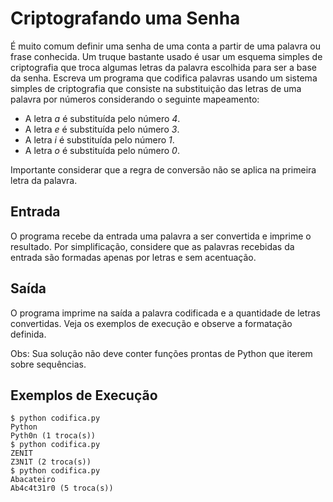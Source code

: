 # Criptografando uma Senha

É muito comum definir uma senha de uma conta a partir de uma
palavra ou frase conhecida.  Um truque bastante usado é usar um
esquema simples de criptografia que troca algumas letras da
palavra escolhida para ser a base da senha. Escreva um programa
que codifica palavras usando um sistema simples de criptografia
que consiste na substituição das letras de uma palavra por
números considerando o seguinte mapeamento:

* A letra  _a_ é substituída pelo número _4_.
* A letra  _e_ é substituída pelo número _3_.
* A letra  _i_ é substituída pelo número _1_.
* A letra  _o_ é substituída pelo número _0_.

Importante considerar que a regra de conversão não se aplica na
primeira letra da palavra.

## Entrada

O programa recebe da entrada uma palavra a ser convertida e
imprime o resultado. Por simplificação, considere que as palavras
recebidas da entrada são formadas apenas por letras e sem
acentuação.

## Saída

O programa imprime na saída a palavra codificada e a quantidade
de letras convertidas. Veja os exemplos de execução e observe a
formatação definida.

Obs: Sua solução não deve conter funções prontas de Python que
iterem sobre sequências.

## Exemplos de Execução

    $ python codifica.py
    Python
    Pyth0n (1 troca(s))
    $ python codifica.py
    ZENIT
    Z3N1T (2 troca(s))
    $ python codifica.py
    Abacateiro
    Ab4c4t31r0 (5 troca(s))